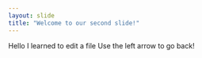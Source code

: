 ```yaml
---
layout: slide
title: "Welcome to our second slide!"
---
```

Hello I learned to edit a file
Use the left arrow to go back!
